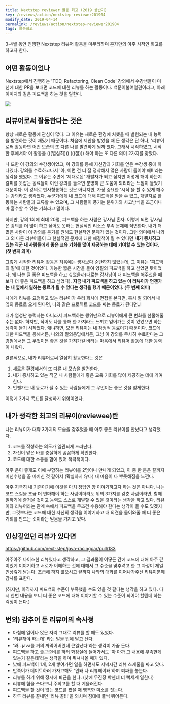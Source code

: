 ```yaml
---
title: Nextstep reviewer 활동 회고 (2019 상반기)
key: /reviews/action/nextstep-reviewer201904
modify_date: 2019-04-14
permalink: /reviews/action/nextstep-reviewer201904
tags: 활동회고
---
```


3-4월 동안 진행한 Nextstep 리뷰어 활동을 마무리하며 혼자만의 아주 사적인 회고를 하고자 한다.

<!--more-->

## 어떤 활동이었나
Nextstep에서 진행하는 'TDD, Refactoring, Clean Code' 강의에서 수강생들이 미션에 대한 PR을 보내면 코드에 대한 리뷰를 하는 활동이다. 백문이불여일견이라고, 아래 이미지와 같은 피드백을 하는 것을 말한다.

<img src="https://github.com/ssosso/ssosso.github.io/blob/master/_posts/.images/nextstep-reviewer201904_1.png?raw=true"/>

## 리뷰어로써 활동한다는 것은
항상 새로운 활동에 관심이 많다. 그 이유는 새로운 환경에 처했을 때 발현되는 내 능력을 발견하는 것이 재밌기 때문이다. 처음에 제안을 받았을 때 든 생각은 단 하나, '리뷰어로써 활동하면 어떤 모습의 또 다른 나를 발견하게 될까'였다. 그래서 시작하였고, 시작한 후에서야 이 활동을 (((열심히))) (((잘))) 해야 하는 또 다른 의미 2가지를 찾았다.

나 또한 이 강의의 수강생이었고, 이 강의를 통해 자신감과 기회를 얻은 수강생 중에 하나였다. 강의를 수료하고나서 '아, 이런 건 더 잘 정착해서 많은 사람이 들어야 해!!'라는 생각을 했었다. 그 이유는 주변에 '제대로된' 개발자가 되고 싶지만 어떻게 해야 하는지 갈피를 못잡는 동료들이 이런 강의를 들으면 분명히 큰 도움이 되리라는 느낌이 들었기 때문이다. 이 강의로 만사형통하는 것은 아니지만, 가장 중요한 '시작'을 할 수 있게 해주는 강의라고 생각했다. 누군가에게 내 코드에 대해 피드백을 받을 수 있고, 개발자로 활동하는 사람들과 교류할 수 있으며, 그 사람들이 풍기는 분위기와 사고방식을 조금이나마 흡수할 수 있는 기회라고 말이다.

하지만, 강의 1회에 최대 20명, 피드백을 하는 사람은 강사님 혼자. 이렇게 되면 강사님은 강의를 더 많이 하고 싶어도 못하는 현실적인 리소스 부족 문제에 직면한다. 내가 더 많은 사람이 이 강의를 듣기를 원해도 현실적인 문제가 있는 것이다. 그런 의미에서 나와 그 외 다른 리뷰어들이 그 현실적인 문제에 대한 해결책이 될 수 있다면 **내가 종사하고 있는 직군 내 사람들에게 좋은 교육 기회를 많이 제공하는 데에 기여할 수 있는 것이다. (첫 번째 의미)**

그렇게 시작한 리뷰어 활동은 처음에는 생각보다 순탄하지 않았는데, 그 이유는 '피드백의 질'에 대한 것이었다. 가능한 짧은 시간을 들여 양질의 피드백을 하고 싶었던 탓이었다. 왜 나는 질 좋은 피드백을 하고 싶었을까(때로는 강사님이 내 피드백을 해주셨을 때보다 더 좋은 피드백을 하고 싶었다). **지금 내가 피드백을 하고 있는 이 리뷰이가 언젠가는 내 옆에서 일하는 동료가 될 수 있다는 생각을 했기 때문이었다. (두 번째 의미)**

나에게 리뷰를 요청하고 있는 리뷰이가 우리 회사에 면접을 본다면, 혹시 잘 되어서 내 옆의 동료로 오게 된다면, 나와 같은 프로젝트 코드를 짜는 동료가 된다면..!

내가 엄청난 능력자는 아니라서 피드백하는 행위만으로 리뷰이에게 큰 변화를 선물해줄 수는 없다. 하지만, 적어도 나를 통해 한 가지라도 느끼고 얻어가는 것이 있었으면 하는 생각이 들기 시작했다. 왜냐하면, 모든 리뷰이는 내 잠정적 동료이기 때문이다. 코드에 대한 피드백을 통해서든, 나와의 질의응답에서든, 그냥 이 강의를 무사히 수료한다는 그 경험에서든 그 무엇이든 좋은 것을 가져가길 바라는 마음에서 리뷰어 활동에 대한 동력이 나왔다.

결론적으로, 내가 리뷰어로써 열심히 활동한다는 것은

1. 새로운 환경에서의 또 다른 내 모습을 발견한다.
2. 내가 종사하고 있는 직군 내 사람들에게 좋은 교육 기회를 많이 제공하는 데에 기여한다.
3. 언젠가는 내 동료가 될 수 있는 사람들에게 그 무엇이든 좋은 것을 얻게한다.

이렇게 3가지 목표를 달성하기 위함이었다.

## 내가 생각한 최고의 리뷰이(reviewee)란
나는 리뷰이가 대략 3가지의 모습을 갖추었을 때 아주 좋은 리뷰이를 만났다고 생각했다.

1. 코드를 작성하는 의도가 일관되게 드러난다.
2. 자신이 맡은 바를 충실하게 꼼꼼하게 확인한다.
3. 코드에 대한 소통을 함에 있어 적극적이다.

아주 운이 좋게도 이에 부합하는 리뷰이를 2명이나 만나게 되었고, 이 중 한 분은 끝까지 미션수행을 끝 마치신 것 같아서 (확실하지 않다) 내 마음이 다 뿌듯해짐을 느낀다.

아주 지극히 내 기준이기에 이것을 마치 정답인 양 이야기하고자 하는 것은 아니다. 나는 코드 스킬을 조금 더 연마해야 하는 사람이더라도 위의 3가지를 갖춘 사람이라면, 함께 일하기에 즐거울 것이고 능력도 스스로 개발할 수 있을 것이라는 생각을 하고 있다. 리뷰이와 리뷰어라는 관계 속에서 피드백을 무조건 수용해야 한다는 생각이 들 수도 있겠지만, 그것보다는 코드에 대한 자신의 생각을 이야기하고 내 의견을 물어와줄 때 더 좋은 기회를 만드는 것이라는 믿음을 가지고 있다.

## 인상깊었던 리뷰가 있다면
https://github.com/next-step/java-racingcar/pull/183

아주아주 나이스한 리뷰였다고 생각하고, 그 결과물이 어떻든 간에 코드에 대해 아주 깊이있게 이야기하고 서로가 이해하는 것에 대해서 그 수준을 맞추려고 한 그 과정이 제일 인상깊게 남는다. 조급해 하지 않으시고 끝까지 나와의 대화를 이어나가주신 리뷰이분께 감사를 표한다.

(하지만, 아직까지 피드백의 수준이 부족했을 수도 있을 것 같다는 생각을 하고 있다. 다시 한번 내용을 보니 더 좋은 코드에 대해 이야기할 수 있는 수준이 되어야 할텐데 하는 걱정이 든다.)

## 번외) 감추어 둔 리뷰어의 속사정
- 아침에 일어나 앉은 자리 그대로 리뷰를 할 때도 있었다.
- '리뷰해야 하는데' 라는 말을 입에 달고 산다.
- '와.. java를 거의 까먹어버렸네 큰일났다'라는 생각이 가끔 든다.
- 피드백을 하고 출근준비를 하러 화장실에 들어가서도 '아 아까 그 내용에 부족한게 있는거 같은데'라는 생각을 하며 뛰쳐나올 때가 있다.
- 낮에 피드백이 1개, 2개 쌓여가면 일을 하면서도 저녁시간 리뷰 스케줄을 짜고 있다.
- 반쪽이가 데이트하러 가자고해도 '안돼 나 리뷰해야돼'하며 퇴짜를 놓는다.
- 리뷰를 하기 위해 정시에 퇴근을 한다. (낮에 무진장 빡센데 더 빡세게 일한다)
- 리뷰에 힘을 쓰다보니 주회고를 할 때 게을러진다.
- 피드백을 할 것이 없는 코드를 봤을 때 행복한 미소를 짓는다.
- 하루 리뷰를 끝내면 '리뷰 끝!!!'을 외치며 침대에 풀썩 뛰어든다.
